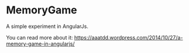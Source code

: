 MemoryGame
==========
A simple experiment in AngularJs.

You can read more about it: https://aaatdd.wordpress.com/2014/10/27/a-memory-game-in-angularjs/
